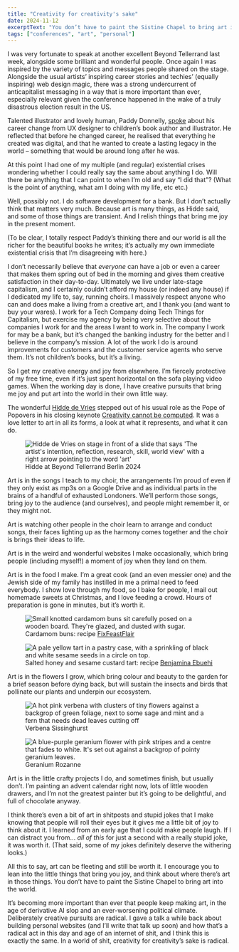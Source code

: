 ```yaml
---
title: "Creativity for creativity's sake"
date: 2024-11-12
excerptText: "You don’t have to paint the Sistine Chapel to bring art into the world."
tags: ["conferences", "art", "personal"]
---
```

I was very fortunate to speak at another excellent Beyond Tellerrand last week, alongside some brilliant and wonderful people. Once again I was inspired by the variety of topics and messages people shared on the stage. Alongside the usual artists’ inspiring career stories and techies’ (equally inspiring) web design magic, there was a strong undercurrent of anticapitalist messaging in a way that is more important than ever, especially relevant given the conference happened in the wake of a truly disastrous election result in the US. 

Talented illustrator and lovely human, Paddy Donnelly, [spoke](https://beyondtellerrand.com/events/berlin-2024/speakers/paddy-donnelly#talk) about his career change from UX designer to children’s book author and illustrator. He reflected that before he changed career, he realised that everything he created was digital, and that he wanted to create a lasting legacy in the world &ndash; something that would be around long after he was. 

At this point I had one of my multiple (and regular) existential crises wondering whether I could really say the same about anything I do. Will there be anything that I can point to when I’m old and say “I did that”? (What is the point of anything, what am I doing with my life, etc etc.)

Well, possibly not. I do software development for a bank. But I don’t actually think that matters very much. Because art is many things, as Hidde said, and some of those things are transient. And I relish things that bring me joy in the present moment. 

(To be clear, I totally respect Paddy’s thinking there and our world is all the richer for the beautiful books he writes; it’s actually my own immediate existential crisis that I’m disagreeing with here.)

I don’t necessarily believe that *everyone* can have a job or even a career that makes them spring out of bed in the morning and gives them creative satisfaction in their day-to-day. Ultimately we live under late-stage capitalism, and I certainly couldn’t afford my house (or indeed any house) if I dedicated my life to, say, running choirs. I massively respect anyone who can and does make a living from a creative art, and I thank you (and want to buy your wares). I work for a Tech Company doing Tech Things for Capitalism, but exercise my agency by being very selective about the companies I work for and the areas I want to work in. The company I work for may be a bank, but it’s changed the banking industry for the better and I believe in the company’s mission. A lot of the work I do is around improvements for customers and the customer service agents who serve them. It’s not children’s books, but it’s a living.

So I get my creative energy and joy from elsewhere. I’m fiercely protective of my free time, even if it’s just spent horizontal on the sofa playing video games. When the working day is done, I have creative pursuits that bring me joy and put art into the world in their own little way.

The wonderful [Hidde de Vries](https://hidde.blog) stepped out of his usual role as the Pope of Popovers in his closing keynote [Creativity cannot be computed](https://talks.hiddedevries.nl/dFZf3b/creativity-cannot-be-computed). It was a love letter to art in all its forms, a look at what it represents, and what it can do. 

<figure>
<img src="/img/blog/creativity24/hidde-bt24.png" alt="Hidde de Vries on stage in front of a slide that says 'The artist's intention, reflection, research, skill, world view' with a right arrow pointing to the word 'art'">
<figcaption>Hidde at Beyond Tellerrand Berlin 2024</figcaption>
</figure>

Art is in the songs I teach to my choir, the arrangements I’m proud of even if they only exist as mp3s on a Google Drive and as individual parts in the brains of a handful of exhausted Londoners. We’ll perform those songs, bring joy to the audience (and ourselves), and people might remember it, or they might not. 

Art is watching other people in the choir learn to arrange and conduct songs, their faces lighting up as the harmony comes together and the choir is brings their ideas to life. 

Art is in the weird and wonderful websites I make occasionally, which bring people (including myself!) a moment of joy when they land on them.

Art is in the food I make. I’m a great cook (and an even messier one) and the Jewish side of my family has instilled in me a primal need to feed everybody. I show love through my food, so I bake for people, I mail out homemade sweets at Christmas, and I love feeding a crowd. Hours of preparation is gone in minutes, but it’s worth it. 

<div class="two-col"> 
<figure>
<img src="/img/blog/creativity24/cardamom.JPG" alt="Small knotted cardamom buns sit carefully posed on a wooden board. They're glazed, and dusted with sugar.">
<figcaption>Cardamom buns: recipe <a href="https://www.fixfeastflair.com/home/2015/2/9/swedish-cardamom-rolls-kardemummabullar-recipe">FixFeastFlair</a></figcaption>
</figure>
<figure>
<picture>
<img src="/img/blog/creativity24/honey-tart.JPG" alt="A pale yellow tart in a pastry case, with a sprinkling of black and white sesame seeds in a circle on top.">
</picture>
<figcaption>Salted honey and sesame custard tart: recipe <a href="https://theguardian.com/food/2023/feb/24/salted-honey-sesame-custard-tart-recipe-benjamin-ebuehi">Benjamina Ebuehi</a></figcaption>
</figure>
</div>



Art is in the flowers I grow, which bring colour and beauty to the garden for a brief season before dying back, but will sustain the insects and birds that pollinate our plants and underpin our ecosystem.

<div class="two-col"> 
<figure>
<img src="/img/blog/creativity24/verbena.JPG" alt="A hot pink verbena with clusters of tiny flowers against a backgrop of green foliage, next to some sage and mint and a fern that needs dead leaves cutting off">
<figcaption>Verbena Sissinghurst</figcaption>
</figure>
<figure>
<picture>
<img src="/img/blog/creativity24/geranium.JPG" alt="A blue-purple geranium flower with pink stripes and a centre that fades to white. It's set out against a backgrop of pointy geranium leaves.">
</picture>
<figcaption>Geranium Rozanne</figcaption>
</figure>
</div>

Art is in the little crafty projects I do, and sometimes finish, but usually don’t. I’m painting an advent calendar right now, lots of little wooden drawers, and I’m not the greatest painter but it’s going to be delightful, and full of chocolate anyway. 

I think there’s even a bit of art in shitposts and stupid jokes that I make knowing that people will roll their eyes but it gives me a little bit of joy to think about it. I learned from an early age that I could make people laugh. If I can distract you from... *all of this* for just a second with a really stupid joke, it was worth it. (That said, some of my jokes definitely deserve the withering looks.)

All this to say, art can be fleeting and still be worth it. I encourage you to lean into the little things that bring you joy, and think about where there’s art in those things. You don’t have to paint the Sistine Chapel to bring art into the world. 

It’s becoming more important than ever that people keep making art, in the age of derivative AI slop and an ever-worsening political climate. Deliberately creative pursuits are radical. I gave a talk a while back about building personal websites (and I’ll write that talk up soon) and how that’s a radical act in this day and age of an internet of shit, and I think this is exactly the same. In a world of shit, creativity for creativity’s sake is radical.

